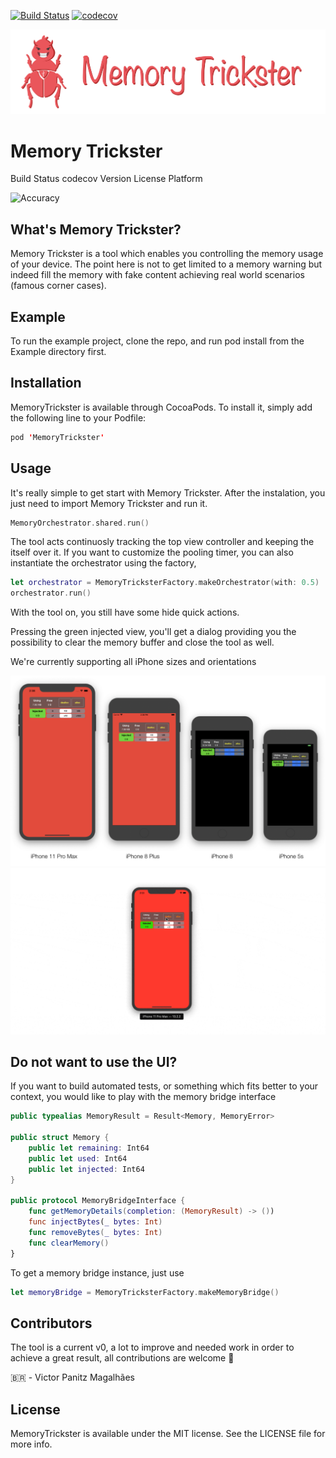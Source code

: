 [![Build Status](https://travis-ci.com/victorpanitz/MemoryTrickster.svg?branch=master)](https://travis-ci.com/victorpanitz/MemoryTrickster)
[![codecov](https://codecov.io/gh/victorpanitz/MemoryTrickster/branch/master/graph/badge.svg)](https://codecov.io/gh/victorpanitz/MemoryTrickster)

![Banner](/resources/banner.png)

# Memory Trickster

Build Status codecov Version License Platform

![Accuracy](/resources/memTAccuracy.gif)

## What's Memory Trickster?

Memory Trickster is a tool which enables you controlling the memory usage of your device. The point here is not to get limited to a memory warning but indeed fill the memory with fake content achieving real world scenarios (famous corner cases).

## Example

To run the example project, clone the repo, and run pod install from the Example directory first.

## Installation

MemoryTrickster is available through CocoaPods. To install it, simply add the following line to your Podfile:

```Swift
pod 'MemoryTrickster'
```

## Usage

It's really simple to get start with Memory Trickster. After the instalation, you just need to import Memory Trickster and run it.

```Swift
MemoryOrchestrator.shared.run()
```

The tool acts continuosly tracking the top view controller and keeping the itself over it.
If you want to customize the pooling timer, you can also instantiate the orchestrator using the factory,

```Swift
let orchestrator = MemoryTricksterFactory.makeOrchestrator(with: 0.5)
orchestrator.run()
```

With the tool on, you still have some hide quick actions.

Pressing the green injected view, you'll get a dialog providing you the possibility to clear the memory buffer and close the tool as well.

We're currently supporting all iPhone sizes and orientations

![Sizes](/resources/deviceSizes.png)
![Orientation](/resources/gestureMT.gif)

## Do not want to use the UI?

If you want to build automated tests, or something which fits better to your context, you would like to play with the memory bridge interface

```Swift
public typealias MemoryResult = Result<Memory, MemoryError>

public struct Memory {
    public let remaining: Int64
    public let used: Int64
    public let injected: Int64
}

public protocol MemoryBridgeInterface {
    func getMemoryDetails(completion: (MemoryResult) -> ())
    func injectBytes(_ bytes: Int)
    func removeBytes(_ bytes: Int)
    func clearMemory()
}
```

To get a memory bridge instance, just use

```Swift
let memoryBridge = MemoryTricksterFactory.makeMemoryBridge()
```

## Contributors

The tool is a current v0, a lot to improve and needed work in order to achieve a great result, all contributions are welcome 🙏

🇧🇷 - Victor Panitz Magalhães

## License

MemoryTrickster is available under the MIT license. See the LICENSE file for more info.
